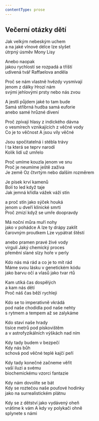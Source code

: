 ```yaml
---
contentType: prose
---
```


## Večerní otázky dětí

Jak velkým nebeským uchem  
a na jaké vlnové délce lze slyšet  
útrpný úsměv Mony Lisy

Anebo naopak  
jakou rychlostí se rozpadá a tříští  
udivená tvář Raffaelova anděla

Proč se nám vlastně hvězdy vysmívají  
jenom z dálky Hrozí nám  
svými jehlovými prsty nebo nás zvou

A jestli půjdem jaké to tam bude  
Samá stříbrná hudba samá euforie  
anebo samé hrůzné divení

Proč zpívají hlasy z indického dávna  
o vesmírech vznikajících z věčné vody  
Co je to věčnost A jsou víly věčné

Jsou spočitatelná i stébla trávy  
I ta která se teprv narodí  
Kolik lidí už umřelo

Proč umíme kouzla jenom ve snu  
Proč je neumíme ještě zaživa  
Je země Oz čtvrtým nebo dalším rozměrem

Je písek krví kamenů  
Bolí to led když taje  
Jak jemná křídla vážek váží stín

a proč stín jako sýček houká  
jenom u dveří klinické smrti  
Proč zmizí když se umře doopravdy

Má noční můra muří nohy  
jako v pohádce A lze ty drápy zaklít  
čarovným proutkem Lze vypátrat štěstí

anebo pramen pravé živé vody  
virgulí Jaký chemický proces  
přemění slané slzy hoře v perly

Kdo nás má rád a co je to mít rád  
Máme svou lásku v genetickém kódu  
jako barvu očí a vlasů jako tvar rtů

Kam utíká čas dospělých  
a kam nás dětí  
Proč náš čas běží rychleji

Kdo se to imperativně vkrádá  
pod naše chodidla pod naše nehty  
s rytmem a tempem až se zalykáme

Kdo staví naše hrady  
tisíce metrů pod pískovištěm  
a v astrofyzikálních výškách nad ním

Kdy tady budem v bezpečí  
Kdy nás bůh  
schová pod věčné teplé kajčí peří

Kdy tady konečné začneme věřit  
vaší iluzi a svému  
biochemickému vzorci fantazie

Kdy nám dovolíte se bát  
Kdy se roztečou naše pouťové hodinky  
jako na surrealistickém plátnu

Kdy se z dětství jako vydávený oheň  
vrátíme k vám A kdy vy polykači ohně  
splynete s námi
